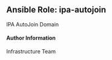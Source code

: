 ## Ansible Role: ipa-autojoin

IPA AutoJoin Domain

<!--
#### Requirements
-->

<!--
#### Role Variables
-->
    
    
#### Author Information
Infrastructure Team
